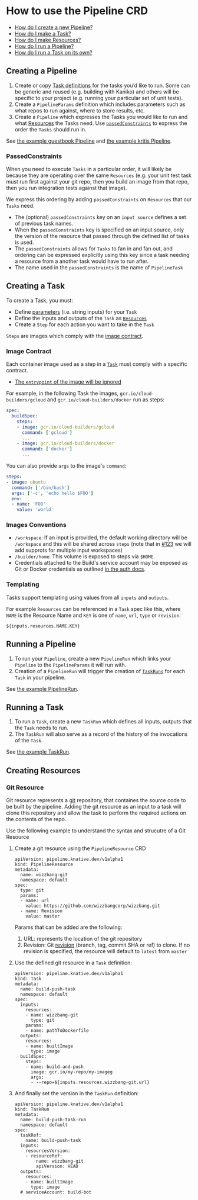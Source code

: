 # How to use the Pipeline CRD

* [How do I create a new Pipeline?](#creating-a-pipeline)
* [How do I make a Task?](#creating-a-task)
* [How do I make Resources?](#creating-resources)
* [How do I run a Pipeline?](#running-a-task)
* [How do I run a Task on its own?](#running-a-task)

## Creating a Pipeline

1. Create or copy [Task definitions](#creating-a-task) for the tasks you’d like to run.
   Some can be generic and reused (e.g. building with Kaniko) and others will be
   specific to your project (e.g. running your particular set of unit tests).
2. Create a `PipelineParams` definition which includes parameters such as what repos
   to run against, where to store results, etc.
3. Create a `Pipeline` which expresses the Tasks you would like to run and what
   [Resources](#creating-resources) the Tasks need.
   Use [`passedConstraints`](#passedconstraints) to express the order the `Tasks` should run in.

See [the example guestbook Pipeline](../examples/pipelines/guestbook.yaml) and
[the example kritis Pipeline](../examples/pipelines/kritis.yaml).

### PassedConstraints

When you need to execute `Tasks` in a particular order, it will likely be because they
are operating over the same `Resources` (e.g. your unit test task must run first against
your git repo, then you build an image from that repo, then you run integration tests
against that image).

We express this ordering by adding `passedConstraints` on `Resources` that our `Tasks`
need.

* The (optional) `passedConstraints` key on an `input source` defines a set of previous
  task names.
* When the `passedConstraints` key is specified on an input source, only the version of
  the resource that passed through the defined list of tasks is used.
* The `passedConstraints` allows for `Tasks` to fan in and fan out, and ordering can be
  expressed explicitly using this key since a task needing a resource from a another
  task would have to run after.
* The name used in the `passedConstraints` is the name of `PipelineTask`  

## Creating a Task

To create a Task, you must:

* Define [parameters](./docs/task-parameters.md) (i.e. string inputs) for your `Task`
* Define the inputs and outputs of the `Task` as [`Resources`](#resources)
* Create a `Step` for each action you want to take in the `Task`

`Steps` are images which comply with the [image contract](#image-contract).

### Image Contract

Each container image used as a step in a [`Task`](#task) must comply with a specific
contract.

* [The `entrypoint` of the image will be ignored](#step-entrypoint)

For example, in the following Task the images, `gcr.io/cloud-builders/gcloud`
and `gcr.io/cloud-builders/docker` run as steps:

```yaml
spec:
  buildSpec:
    steps:
    - image: gcr.io/cloud-builders/gcloud
      command: ['gcloud']
      ...
    - image: gcr.io/cloud-builders/docker
      command: ['docker']
      ...
```

You can also provide `args` to the image's `command`:

```yaml
steps:
- image: ubuntu
  command: ['/bin/bash']
  args: ['-c', 'echo hello $FOO']
  env:
  - name: 'FOO'
    value: 'world'
```

### Images Conventions

 * `/workspace`: If an input is provided, the default working directory will be
   `/workspace` and this will be shared across `steps` (note that in
   [#123](https://github.com/knative/build-pipeline/issues/123) we will add supprots for multiple input workspaces)
 * `/builder/home`: This volume is exposed to steps via `$HOME`.
 * Credentials attached to the Build's service account may be exposed as Git or
   Docker credentials as outlined
   [in the auth docs](https://github.com/knative/docs/blob/master/build/auth.md#authentication).

### Templating

Tasks support templating using values from all `inputs` and `outputs`.

For example `Resources` can be referenced in a `Task` spec like this,
where `NAME` is the Resource Name and `KEY` is one of `name`, `url`, `type` or
`revision`:

```shell
${inputs.resources.NAME.KEY}
```

## Running a Pipeline

1. To run your `Pipeline`, create a new `PipelineRun` which links your `Pipeline` to the
   `PipelineParams` it will run with.
2. Creation of a `PipelineRun` will trigger the creation of [`TaskRuns`](#running-a-task)
   for each `Task` in your pipeline.

See [the example PipelineRun](../examples/invocations/kritis-pipeline-run.yaml).

## Running a Task

1. To run a `Task`, create a new `TaskRun` which defines all inputs, outputs
   that the `Task` needs to run.
2. The `TaskRun` will also serve as a record of the history of the invocations of the
   `Task`.

See [the example TaskRun](../examples/invocations/run-kritis-test.yaml).

## Creating Resources

### Git Resource

Git resource represents a [git](https://git-scm.com/) repository, that containes the source code to be built by the pipeline. Adding the git resource as an input to a task will clone this repository and allow the task to perform the required actions on the contents of the repo.  

Use the following example to understand the syntax and strucutre of a Git Resource

1. Create a git resource using the `PipelineResource` CRD
    
    ```
    apiVersion: pipeline.knative.dev/v1alpha1
    kind: PipelineResource
    metadata:
      name: wizzbang-git
      namespace: default
    spec:
      type: git
      params:
      - name: url
        value: https://github.com/wizzbangcorp/wizzbang.git
      - name: Revision
        value: master
    ```

   Params that can be added are the following:

   1. URL: represents the location of the git repository 
   1. Revision: Git [revision](https://git-scm.com/docs/gitrevisions#_specifying_revisions ) (branch, tag, commit SHA or ref) to clone. If no revision is specified, the resource will default to `latest` from `master`

2. Use the defined git resource in a `Task` definition:

    ```
    apiVersion: pipeline.knative.dev/v1alpha1
    kind: Task
    metadata:
      name: build-push-task
      namespace: default
    spec:
      inputs:
        resources:
        - name: wizzbang-git
          type: git
        params:
        - name: pathToDockerfile
      outputs:
        resources:
        - name: builtImage
          type: image
      buildSpec:
        steps:
        - name: build-and-push
          image: gcr.io/my-repo/my-imageg
          args:
          - --repo=${inputs.resources.wizzbang-git.url}
    ``` 

3. And finally set the version in the `TaskRun` definition:

    ```
    apiVersion: pipeline.knative.dev/v1alpha1
    kind: TaskRun
    metadata:
      name: build-push-task-run
      namespace: default
    spec:
      taskRef:
        name: build-push-task
      inputs:
        resourcesVersion:
        - resourceRef:
            name: wizzbang-git
            apiVersion: HEAD
      outputs:
        resources:
        - name: builtImage
          type: image
      # serviceAccount: build-bot
    ``` 
